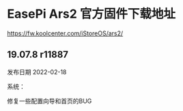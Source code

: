 # EasePi Ars2 官方固件下载地址
https://fw.koolcenter.com/iStoreOS/ars2/
## 19.07.8 r11887
发布日期 2022-02-18

系统：

修复一些配置向导和首页的BUG
